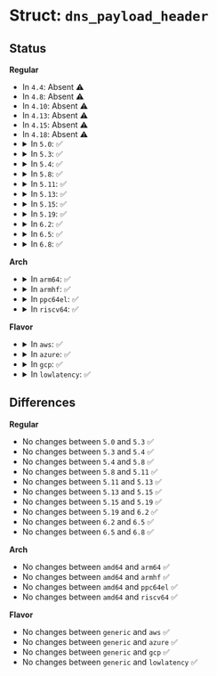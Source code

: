 # Struct: <code>dns_payload_header</code>

## Status
<b>Regular</b>
<ul>
<li>
In <code>4.4</code>: Absent ⚠️
</li>
<li>
In <code>4.8</code>: Absent ⚠️
</li>
<li>
In <code>4.10</code>: Absent ⚠️
</li>
<li>
In <code>4.13</code>: Absent ⚠️
</li>
<li>
In <code>4.15</code>: Absent ⚠️
</li>
<li>
In <code>4.18</code>: Absent ⚠️
</li>
<li>
<details>
<summary>In <code>5.0</code>: ✅</summary>

```c
struct dns_payload_header {
    __u8 zero;
    __u8 content;
    __u8 version;
};
```
</details>
</li>
<li>
<details>
<summary>In <code>5.3</code>: ✅</summary>

```c
struct dns_payload_header {
    __u8 zero;
    __u8 content;
    __u8 version;
};
```
</details>
</li>
<li>
<details>
<summary>In <code>5.4</code>: ✅</summary>

```c
struct dns_payload_header {
    __u8 zero;
    __u8 content;
    __u8 version;
};
```
</details>
</li>
<li>
<details>
<summary>In <code>5.8</code>: ✅</summary>

```c
struct dns_payload_header {
    __u8 zero;
    __u8 content;
    __u8 version;
};
```
</details>
</li>
<li>
<details>
<summary>In <code>5.11</code>: ✅</summary>

```c
struct dns_payload_header {
    __u8 zero;
    __u8 content;
    __u8 version;
};
```
</details>
</li>
<li>
<details>
<summary>In <code>5.13</code>: ✅</summary>

```c
struct dns_payload_header {
    __u8 zero;
    __u8 content;
    __u8 version;
};
```
</details>
</li>
<li>
<details>
<summary>In <code>5.15</code>: ✅</summary>

```c
struct dns_payload_header {
    __u8 zero;
    __u8 content;
    __u8 version;
};
```
</details>
</li>
<li>
<details>
<summary>In <code>5.19</code>: ✅</summary>

```c
struct dns_payload_header {
    __u8 zero;
    __u8 content;
    __u8 version;
};
```
</details>
</li>
<li>
<details>
<summary>In <code>6.2</code>: ✅</summary>

```c
struct dns_payload_header {
    __u8 zero;
    __u8 content;
    __u8 version;
};
```
</details>
</li>
<li>
<details>
<summary>In <code>6.5</code>: ✅</summary>

```c
struct dns_payload_header {
    __u8 zero;
    __u8 content;
    __u8 version;
};
```
</details>
</li>
<li>
<details>
<summary>In <code>6.8</code>: ✅</summary>

```c
struct dns_payload_header {
    __u8 zero;
    __u8 content;
    __u8 version;
};
```
</details>
</li>
</ul>
<b>Arch</b>
<ul>
<li>
<details>
<summary>In <code>arm64</code>: ✅</summary>

```c
struct dns_payload_header {
    __u8 zero;
    __u8 content;
    __u8 version;
};
```
</details>
</li>
<li>
<details>
<summary>In <code>armhf</code>: ✅</summary>

```c
struct dns_payload_header {
    __u8 zero;
    __u8 content;
    __u8 version;
};
```
</details>
</li>
<li>
<details>
<summary>In <code>ppc64el</code>: ✅</summary>

```c
struct dns_payload_header {
    __u8 zero;
    __u8 content;
    __u8 version;
};
```
</details>
</li>
<li>
<details>
<summary>In <code>riscv64</code>: ✅</summary>

```c
struct dns_payload_header {
    __u8 zero;
    __u8 content;
    __u8 version;
};
```
</details>
</li>
</ul>
<b>Flavor</b>
<ul>
<li>
<details>
<summary>In <code>aws</code>: ✅</summary>

```c
struct dns_payload_header {
    __u8 zero;
    __u8 content;
    __u8 version;
};
```
</details>
</li>
<li>
<details>
<summary>In <code>azure</code>: ✅</summary>

```c
struct dns_payload_header {
    __u8 zero;
    __u8 content;
    __u8 version;
};
```
</details>
</li>
<li>
<details>
<summary>In <code>gcp</code>: ✅</summary>

```c
struct dns_payload_header {
    __u8 zero;
    __u8 content;
    __u8 version;
};
```
</details>
</li>
<li>
<details>
<summary>In <code>lowlatency</code>: ✅</summary>

```c
struct dns_payload_header {
    __u8 zero;
    __u8 content;
    __u8 version;
};
```
</details>
</li>
</ul>

## Differences
<b>Regular</b>
<ul>
<li>
No changes between <code>5.0</code> and <code>5.3</code> ✅
</li>
<li>
No changes between <code>5.3</code> and <code>5.4</code> ✅
</li>
<li>
No changes between <code>5.4</code> and <code>5.8</code> ✅
</li>
<li>
No changes between <code>5.8</code> and <code>5.11</code> ✅
</li>
<li>
No changes between <code>5.11</code> and <code>5.13</code> ✅
</li>
<li>
No changes between <code>5.13</code> and <code>5.15</code> ✅
</li>
<li>
No changes between <code>5.15</code> and <code>5.19</code> ✅
</li>
<li>
No changes between <code>5.19</code> and <code>6.2</code> ✅
</li>
<li>
No changes between <code>6.2</code> and <code>6.5</code> ✅
</li>
<li>
No changes between <code>6.5</code> and <code>6.8</code> ✅
</li>
</ul>
<b>Arch</b>
<ul>
<li>
No changes between <code>amd64</code> and <code>arm64</code> ✅
</li>
<li>
No changes between <code>amd64</code> and <code>armhf</code> ✅
</li>
<li>
No changes between <code>amd64</code> and <code>ppc64el</code> ✅
</li>
<li>
No changes between <code>amd64</code> and <code>riscv64</code> ✅
</li>
</ul>
<b>Flavor</b>
<ul>
<li>
No changes between <code>generic</code> and <code>aws</code> ✅
</li>
<li>
No changes between <code>generic</code> and <code>azure</code> ✅
</li>
<li>
No changes between <code>generic</code> and <code>gcp</code> ✅
</li>
<li>
No changes between <code>generic</code> and <code>lowlatency</code> ✅
</li>
</ul>
